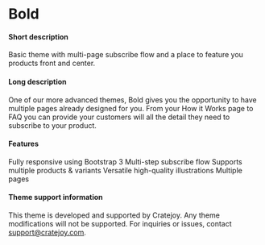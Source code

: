 Bold
===============

#### Short description
Basic theme with multi-page subscribe flow and a place to feature you
products front and center. 

#### Long description
One of our more advanced themes, Bold gives you the opportunity to have
multiple pages already designed for you. From your How it Works page to
FAQ you can provide your customers will all the detail they need to
subscribe to your product. 

#### Features
Fully responsive using Bootstrap 3
Multi-step subscribe flow
Supports multiple products & variants
Versatile high-quality illustrations 
Multiple pages

#### Theme support information
This theme is developed and supported by Cratejoy. Any theme
modifications will not be supported. For inquiries or issues, contact
support@cratejoy.com.
